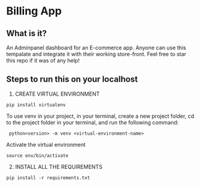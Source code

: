 # Billing App

## What is it?

An Adminpanel dashboard for an E-commerce app. Anyone can use this tempalate and integrate it with their working store-front. Feel free to star this repo if it was of any help!

## Steps to run this on your localhost

1. CREATE VIRTUAL ENVIRONMENT

```
pip install virtualenv
```
To use venv in your project, in your terminal, create a new project folder, cd to the project folder in your terminal, and run the following command:

```
 python<version> -m venv <virtual-environment-name>
```
Activate the virtual environment

```
source env/bin/activate
```

2. INSTALL ALL THE REQUIREMENTS

```
pip install -r requirements.txt
```
